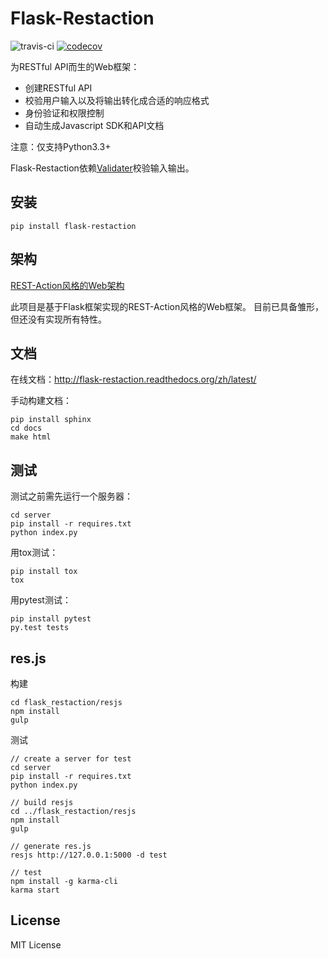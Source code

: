 # Flask-Restaction

![travis-ci](https://api.travis-ci.org/guyskk/flask-restaction.svg) [![codecov](https://codecov.io/gh/guyskk/flask-restaction/branch/master/graph/badge.svg)](https://codecov.io/gh/guyskk/flask-restaction)


为RESTful API而生的Web框架：

- 创建RESTful API
- 校验用户输入以及将输出转化成合适的响应格式
- 身份验证和权限控制
- 自动生成Javascript SDK和API文档

注意：仅支持Python3.3+

Flask-Restaction依赖[Validater](https://github.com/guyskk/validater)校验输入输出。


## 安装
    
    pip install flask-restaction


## 架构

[REST-Action风格的Web架构](REST-Action.md)

此项目是基于Flask框架实现的REST-Action风格的Web框架。
目前已具备雏形，但还没有实现所有特性。


## 文档

在线文档：http://flask-restaction.readthedocs.org/zh/latest/

手动构建文档：
    
    pip install sphinx
    cd docs
    make html


## 测试

测试之前需先运行一个服务器：

    cd server
    pip install -r requires.txt
    python index.py

用tox测试：

    pip install tox
    tox

用pytest测试：

    pip install pytest
    py.test tests


## res.js

构建
    
    cd flask_restaction/resjs
    npm install
    gulp

测试

    // create a server for test
    cd server
    pip install -r requires.txt
    python index.py

    // build resjs
    cd ../flask_restaction/resjs
    npm install
    gulp
    
    // generate res.js
    resjs http://127.0.0.1:5000 -d test

    // test
    npm install -g karma-cli
    karma start


## License 

MIT License
